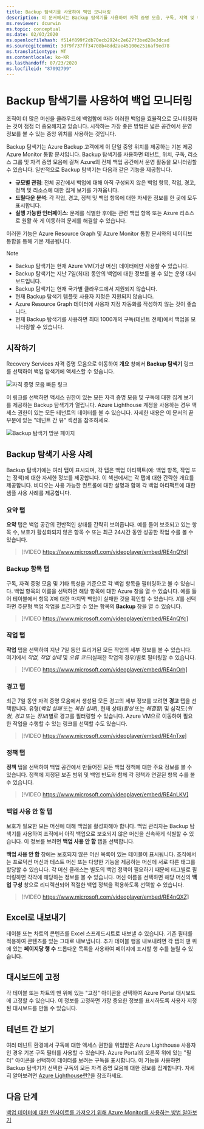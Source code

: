 ```yaml
---
title: Backup 탐색기를 사용하여 백업 모니터링
description: 이 문서에서는 Backup 탐색기를 사용하여 자격 증명 모음, 구독, 지역 및 테넌트 간 백업에 대한 실시간 모니터링을 수행하는 방법을 설명합니다.
ms.reviewer: dcurwin
ms.topic: conceptual
ms.date: 02/03/2020
ms.openlocfilehash: f514f899f2db70ecb2924c2e627f3bed28e3dcad
ms.sourcegitcommit: 3d79f737ff34708b48dd2ae45100e2516af9ed78
ms.translationtype: MT
ms.contentlocale: ko-KR
ms.lasthandoff: 07/23/2020
ms.locfileid: "87092799"
---
```

# <a name="monitor-your-backups-with-backup-explorer"></a>Backup 탐색기를 사용하여 백업 모니터링

조직이 더 많은 머신을 클라우드에 백업함에 따라 이러한 백업을 효율적으로 모니터링하는 것이 점점 더 중요해지고 있습니다. 시작하는 가장 좋은 방법은 넓은 공간에서 운영 정보를 볼 수 있는 중앙 위치를 사용하는 것입니다.

Backup 탐색기는 Azure Backup 고객에게 이 단일 중앙 위치를 제공하는 기본 제공 Azure Monitor 통합 문서입니다. Backup 탐색기를 사용하면 테넌트, 위치, 구독, 리소스 그룹 및 자격 증명 모음에 걸쳐 Azure의 전체 백업 공간에서 운영 활동을 모니터링할 수 있습니다. 일반적으로 Backup 탐색기는 다음과 같은 기능을 제공합니다.

* **규모별 관점**: 전체 공간에서 백업에 대해 아직 구성되지 않은 백업 항목, 작업, 경고, 정책 및 리소스에 대한 집계 보기를 가져옵니다.
* **드릴다운 분석**: 각 작업, 경고, 정책 및 백업 항목에 대한 자세한 정보를 한 곳에 모두 표시합니다.
* **실행 가능한 인터페이스**: 문제를 식별한 후에는 관련 백업 항목 또는 Azure 리소스로 원활 하 게 이동하여 문제를 해결할 수 있습니다.

이러한 기능은 Azure Resource Graph 및 Azure Monitor 통합 문서와의 네이티브 통합을 통해 기본 제공됩니다.

> [!NOTE]
>
> * Backup 탐색기는 현재 Azure VM(가상 머신) 데이터에만 사용할 수 있습니다.
> * Backup 탐색기는 지난 7일(최대) 동안의 백업에 대한 정보를 볼 수 있는 운영 대시보드입니다.
> * Backup 탐색기는 현재 국가별 클라우드에서 지원되지 않습니다.
> * 현재 Backup 탐색기 템플릿 사용자 지정은 지원되지 않습니다.
> * Azure Resource Graph 데이터에 사용자 지정 자동화를 작성하지 않는 것이 좋습니다.
> * 현재 Backup 탐색기를 사용하면 최대 1000개의 구독(테넌트 전체)에서 백업을 모니터링할 수 있습니다.

## <a name="get-started"></a>시작하기

Recovery Services 자격 증명 모음으로 이동하여 **개요** 창에서 **Backup 탐색기** 링크를 선택하여 백업 탐색기에 액세스할 수 있습니다.

![자격 증명 모음 빠른 링크](media/backup-azure-monitor-with-backup-explorer/vault-quick-link.png)

이 링크를 선택하면 액세스 권한이 있는 모든 자격 증명 모음 및 구독에 대한 집계 보기를 제공하는 Backup 탐색기가 열립니다. Azure Lighthouse 계정을 사용하는 경우 액세스 권한이 있는 모든 테넌트의 데이터를 볼 수 있습니다. 자세한 내용은 이 문서의 끝 부분에 있는 "테넌트 간 뷰" 섹션을 참조하세요.

![Backup 탐색기 방문 페이지](media/backup-azure-monitor-with-backup-explorer/explorer-landing-page.png)

## <a name="backup-explorer-use-cases"></a>Backup 탐색기 사용 사례

Backup 탐색기에는 여러 탭이 표시되며, 각 탭은 백업 아티팩트(예: 백업 항목, 작업 또는 정책)에 대한 자세한 정보를 제공합니다. 이 섹션에서는 각 탭에 대한 간략한 개요를 제공합니다. 비디오는 사용 가능한 컨트롤에 대한 설명과 함께 각 백업 아티팩트에 대한 샘플 사용 사례를 제공합니다.

### <a name="the-summary-tab"></a>요약 탭

**요약** 탭은 백업 공간의 전반적인 상태를 간략히 보여줍니다. 예를 들어 보호되고 있는 항목 수, 보호가 활성화되지 않은 항목 수 또는 최근 24시간 동안 성공한 작업 수를 볼 수 있습니다.

> [!VIDEO https://www.microsoft.com/videoplayer/embed/RE4nQYd]

### <a name="the-backup-items-tab"></a>Backup 항목 탭

구독, 자격 증명 모음 및 기타 특성을 기준으로 각 백업 항목을 필터링하고 볼 수 있습니다. 백업 항목의 이름을 선택하면 해당 항목에 대한 Azure 창을 열 수 있습니다. 예를 들어 테이블에서 항목 *X*에 대한 마지막 백업이 실패한 것을 확인할 수 있습니다. *X*를 선택하면 주문형 백업 작업을 트리거할 수 있는 항목의 **Backup** 창을 열 수 있습니다.

> [!VIDEO https://www.microsoft.com/videoplayer/embed/RE4nQYc]

### <a name="the-jobs-tab"></a>작업 탭

**작업** 탭을 선택하여 지난 7일 동안 트리거된 모든 작업의 세부 정보를 볼 수 있습니다. 여기에서 *작업*, *작업 상태* 및 *오류 코드*(실패한 작업의 경우)별로 필터링할 수 있습니다.

> [!VIDEO https://www.microsoft.com/videoplayer/embed/RE4nOrh]

### <a name="the-alerts-tab"></a>경고 탭

최근 7일 동안 자격 증명 모음에서 생성된 모든 경고의 세부 정보를 보려면 **경고** 탭을 선택합니다. 유형(*백업 실패* 또는 *복원 실패*), 현재 상태(*활성* 또는 *해결됨*) 및 심각도(*위험*, *경고* 또는 *정보*)별로 경고를 필터링할 수 있습니다. Azure VM으로 이동하여 필요한 작업을 수행할 수 있는 링크를 선택할 수도 있습니다.

> [!VIDEO https://www.microsoft.com/videoplayer/embed/RE4nTxe]

### <a name="the-policies-tab"></a>정책 탭

**정책** 탭을 선택하여 백업 공간에서 만들어진 모든 백업 정책에 대한 주요 정보를 볼 수 있습니다. 정책에 지정된 보존 범위 및 백업 빈도와 함께 각 정책과 연결된 항목 수를 볼 수 있습니다.

> [!VIDEO https://www.microsoft.com/videoplayer/embed/RE4nLKV]

### <a name="the-backup-not-enabled-tab"></a>백업 사용 안 함 탭

보호가 필요한 모든 머신에 대해 백업을 활성화해야 합니다. 백업 관리자는 Backup 탐색기를 사용하여 조직에서 아직 백업으로 보호되지 않은 머신을 신속하게 식별할 수 있습니다. 이 정보를 보려면 **백업 사용 안 함** 탭을 선택합니다.

**백업 사용 안 함** 창에는 보호되지 않은 머신 목록이 있는 테이블이 표시됩니다. 조직에서는 프로덕션 머신과 테스트 머신 또는 다양한 기능을 제공하는 머신에 서로 다른 태그를 할당할 수 있습니다. 각 머신 클래스는 별도의 백업 정책이 필요하기 때문에 태그별로 필터링하면 각각에 해당하는 정보를 볼 수 있습니다. 머신 이름을 선택하면 해당 머신의 **백업 구성** 창으로 리디렉션되어 적절한 백업 정책을 적용하도록 선택할 수 있습니다.

> [!VIDEO https://www.microsoft.com/videoplayer/embed/RE4nQXZ]

## <a name="export-to-excel"></a>Excel로 내보내기

테이블 또는 차트의 콘텐츠를 Excel 스프레드시트로 내보낼 수 있습니다. 기존 필터를 적용하여 콘텐츠를 있는 그대로 내보냅니다. 추가 테이블 행을 내보내려면 각 탭의 맨 위에 있는 **페이지당 행 수** 드롭다운 목록을 사용하여 페이지에 표시할 행 수를 늘릴 수 있습니다.

## <a name="pin-to-the-dashboard"></a>대시보드에 고정

각 테이블 또는 차트의 맨 위에 있는 "고정" 아이콘을 선택하여 Azure Portal 대시보드에 고정할 수 있습니다. 이 정보를 고정하면 가장 중요한 정보를 표시하도록 사용자 지정된 대시보드를 만들 수 있습니다.

## <a name="cross-tenant-views"></a>테넌트 간 보기

여러 테넌트 환경에서 구독에 대한 액세스 권한을 위임받은 Azure Lighthouse 사용자인 경우 기본 구독 필터를 사용할 수 있습니다. Azure Portal의 오른쪽 위에 있는 "필터" 아이콘을 선택하여 데이터를 보려는 구독을 표시합니다. 이 기능을 사용하면 Backup 탐색기가 선택한 구독의 모든 자격 증명 모음에 대한 정보를 집계합니다. 자세히 알아보려면 [Azure Lighthouse란?](../lighthouse/overview.md)을 참조하세요.

## <a name="next-steps"></a>다음 단계

[백업 데이터에 대한 인사이트를 가져오기 위해 Azure Monitor를 사용하는 방법 알아보기](./backup-azure-monitoring-use-azuremonitor.md)
